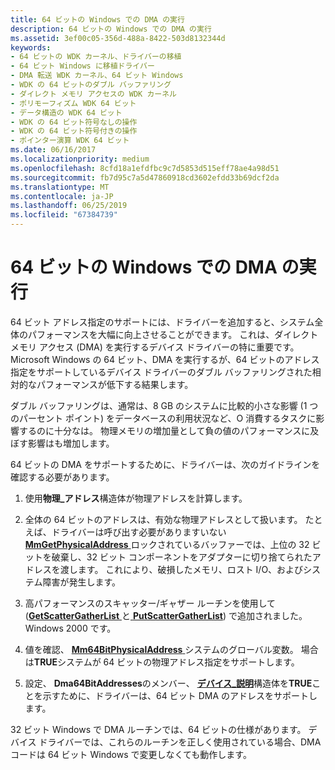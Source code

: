 ```yaml
---
title: 64 ビットの Windows での DMA の実行
description: 64 ビットの Windows での DMA の実行
ms.assetid: 3ef00c05-356d-488a-8422-503d8132344d
keywords:
- 64 ビットの WDK カーネル、ドライバーの移植
- 64 ビット Windows に移植ドライバー
- DMA 転送 WDK カーネル、64 ビット Windows
- WDK の 64 ビットのダブル バッファリング
- ダイレクト メモリ アクセスの WDK カーネル
- ポリモーフィズム WDK 64 ビット
- データ構造の WDK 64 ビット
- WDK の 64 ビット符号なしの操作
- WDK の 64 ビット符号付きの操作
- ポインター演算 WDK 64 ビット
ms.date: 06/16/2017
ms.localizationpriority: medium
ms.openlocfilehash: 8cfd18a1efdfbc9c7d5853d515eff78ae4a98d51
ms.sourcegitcommit: fb7d95c7a5d47860918cd3602efdd33b69dcf2da
ms.translationtype: MT
ms.contentlocale: ja-JP
ms.lasthandoff: 06/25/2019
ms.locfileid: "67384739"
---
```

# <a name="performing-dma-in-64-bit-windows"></a>64 ビットの Windows での DMA の実行





64 ビット アドレス指定のサポートには、ドライバーを追加すると、システム全体のパフォーマンスを大幅に向上させることができます。 これは、ダイレクト メモリ アクセス (DMA) を実行するデバイス ドライバーの特に重要です。 Microsoft Windows の 64 ビット、DMA を実行するが、64 ビットのアドレス指定をサポートしているデバイス ドライバーのダブル バッファリングされた相対的なパフォーマンスが低下する結果します。

ダブル バッファリングは、通常は、8 GB のシステムに比較的小さな影響 (1 つのパーセント ポイント) をデータベースの利用状況など、O 消費するタスクに影響するのに十分なは。 物理メモリの増加量として負の値のパフォーマンスに及ぼす影響はも増加します。

64 ビットの DMA をサポートするために、ドライバーは、次のガイドラインを確認する必要があります。

1.  使用**物理\_アドレス**構造体が物理アドレスを計算します。

2.  全体の 64 ビットのアドレスは、有効な物理アドレスとして扱います。 たとえば、ドライバーは呼び出す必要がありますいない[ **MmGetPhysicalAddress** ](https://docs.microsoft.com/windows-hardware/drivers/ddi/content/ntddk/nf-ntddk-mmgetphysicaladdress)ロックされているバッファーでは、上位の 32 ビットを破棄し、32 ビット コンポーネントをアダプターに切り捨てられたアドレスを渡します。 これにより、破損したメモリ、ロスト I/O、およびシステム障害が発生します。

3.  高パフォーマンスのスキャッター/ギャザー ルーチンを使用して ([**GetScatterGatherList** ](https://docs.microsoft.com/windows-hardware/drivers/ddi/content/wdm/nc-wdm-pget_scatter_gather_list)と[ **PutScatterGatherList**](https://docs.microsoft.com/windows-hardware/drivers/ddi/content/wdm/nc-wdm-pput_scatter_gather_list)) で追加されました。Windows 2000 です。

4.  値を確認、 [ **Mm64BitPhysicalAddress** ](mm64bitphysicaladdress.md)システムのグローバル変数。 場合は**TRUE**システムが 64 ビットの物理アドレス指定をサポートします。

5.  設定、 **Dma64BitAddresses**のメンバー、 [**デバイス\_説明**](https://docs.microsoft.com/windows-hardware/drivers/ddi/content/wdm/ns-wdm-_device_description)構造体を**TRUE**ことを示すために、ドライバーは、64 ビット DMA のアドレスをサポートします。

32 ビット Windows で DMA ルーチンでは、64 ビットの仕様があります。 デバイス ドライバーでは、これらのルーチンを正しく使用されている場合、DMA コードは 64 ビット Windows で変更しなくても動作します。

 

 




